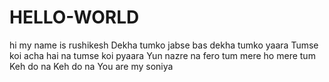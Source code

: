 # HELLO-WORLD
hi my name is rushikesh
Dekha tumko jabse bas dekha tumko yaara
Tumse koi acha hai na tumse koi pyaara
Yun nazre na fero tum mere ho mere tum
Keh do na Keh do na
You are my soniya
